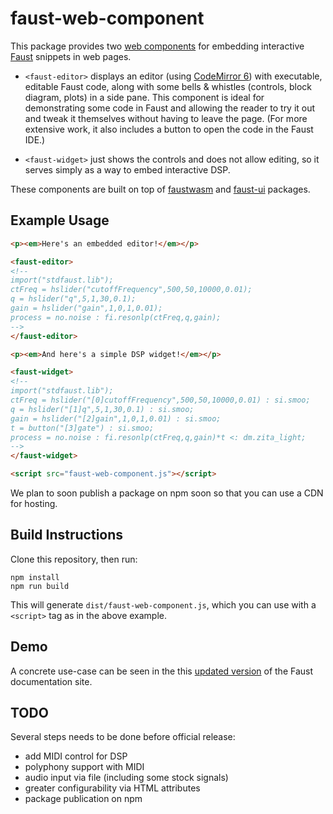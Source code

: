 # faust-web-component

This package provides two [web components](https://developer.mozilla.org/en-US/docs/Web/API/Web_components) for embedding interactive [Faust](https://faust.grame.fr) snippets in web pages.

- `<faust-editor>` displays an editor (using [CodeMirror 6](https://codemirror.net/)) with executable, editable Faust code, along with some bells & whistles (controls, block diagram, plots) in a side pane.
This component is ideal for demonstrating some code in Faust and allowing the reader to try it out and tweak it themselves without having to leave the page. (For more extensive work, it also includes a button to open the code in the Faust IDE.)

- `<faust-widget>` just shows the controls and does not allow editing, so it serves simply as a way to embed interactive DSP.

These components are built on top of [faustwasm](https://github.com/grame-cncm/faustwasm) and [faust-ui](https://github.com/Fr0stbyteR/faust-ui) packages.

## Example Usage

```html
<p><em>Here's an embedded editor!</em></p>

<faust-editor>
<!--
import("stdfaust.lib");
ctFreq = hslider("cutoffFrequency",500,50,10000,0.01);
q = hslider("q",5,1,30,0.1);
gain = hslider("gain",1,0,1,0.01);
process = no.noise : fi.resonlp(ctFreq,q,gain);
-->
</faust-editor>

<p><em>And here's a simple DSP widget!</em></p>

<faust-widget>
<!--
import("stdfaust.lib");
ctFreq = hslider("[0]cutoffFrequency",500,50,10000,0.01) : si.smoo;
q = hslider("[1]q",5,1,30,0.1) : si.smoo;
gain = hslider("[2]gain",1,0,1,0.01) : si.smoo;
t = button("[3]gate") : si.smoo;
process = no.noise : fi.resonlp(ctFreq,q,gain)*t <: dm.zita_light;
-->
</faust-widget>

<script src="faust-web-component.js"></script>
```

We plan to soon publish a package on npm soon so that you can use a CDN for hosting.

## Build Instructions

Clone this repository, then run:

```shell
npm install
npm run build
```

This will generate `dist/faust-web-component.js`, which you can use with a `<script>` tag as in the above example.

## Demo

A concrete use-case can be seen in the this [updated version](https://ijc8.me/faustdoc/) of the Faust documentation site.

## TODO

Several steps needs to be done before official release:

- add MIDI control for DSP
- polyphony support with MIDI
- audio input via file (including some stock signals)
- greater configurability via HTML attributes
- package publication on npm
